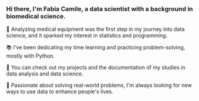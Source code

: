 ### Hi there, I'm Fabia Camile, a data scientist with a background in biomedical science.

🔬 Analyzing medical equipment was the first step in my journey into data science, and it sparked my interest in statistics and programming.

📚 I've been dedicating my time learning and practicing problem-solving, mostly with Python. 

:mag_right: You can check out my projects and the documentation of my studies in data analysis and data science.

🌱 Passionate about solving real-world problems, I'm always looking for new ways to use data to enhance people's lives.
